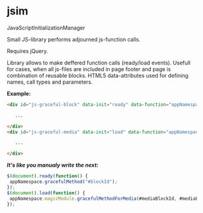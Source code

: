 jsim
=====

JavaScriptInitializationManager

Small JS-library performs adjourned js-function calls.

Requires jQuery.

Library allows to make deffered function calls (ready/load events). Usefull for cases, when all js-files are included in page footer and page is combination of reusable blocks.
HTML5 data-attributes used for defining names, call types and parameters.


**Example:**

````html
<div id="js-graceful-block" data-init="ready" data-function="appNamespace.gracefulMethod" data-params="#blockId">

   ...

</div>
<div id="js-graceful-media" data-init="load" data-function="appNamespace.magicModule.gracefulMethodForMedia" data-params="#mediaBlockId,#mediaBlockid2">

   ...

</div>
````


***It's like you manualy write the next:***

````js
$(document).ready(function() {
 appNamespace.gracefulMethod("#blockId");
});
$(document).load(function() {
 appNamespace.magicModule.gracefulMethodForMedia(#mediaBlockId, #mediaBlockid2)
});
````
